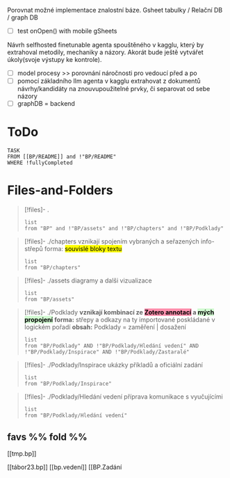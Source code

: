 Porovnat možné implementace znalostní báze. Gsheet tabulky / Relační DB / graph DB

- [ ] test onOpen() with mobile gSheets

Návrh selfhosted finetunable agenta spouštěného v kagglu, který by extrahoval metodily, mechaniky a názory.
Akorát bude ještě vytvářet úkoly(svoje výstupy ke kontrole).

- [ ] model procesy >> porovnání náročnosti pro vedoucí před a po
- [ ] pomocí základního llm agenta v kagglu extrahovat z dokumentů návrhy/kandidáty na znouvupoužitelné prvky, či separovat od sebe názory
- [ ] graphDB = backend
# ToDo 
```dataview
TASK
FROM [[BP/README]] and !"BP/README"
WHERE !fullyCompleted 
```




# Files-and-Folders 

> [!files]- .
> ```dataview
> list
> from "BP" and !"BP/assets" and !"BP/chapters" and !"BP/Podklady"

> [!files]- ./chapters
> vznikají spojením vybraných a seřazených info-střepů 
forma: <mark class="hltr-blue">souvislé bloky textu</mark>
> ```dataview
> list
> from "BP/chapters"

> [!files]- ./assets
> diagramy a dalši vizualizace
> ```dataview
> list
> from "BP/assets"

> [!files]- ./Podklady
> **vznikají kombinací ze <mark style="background: #FF5582A6;">Zotero annotací</mark> a <mark style="background: #BBFABBA6;">mých propojení</mark>**
**forma:** střepy a odkazy na ty importované poskládané v logickém pořadí
**obsah:** Podklady = zaměření | dosažení
> ```dataview
> list
> from "BP/Podklady" AND !"BP/Podklady/Hledání vedení" AND !"BP/Podklady/Inspirace" AND !"BP/Podklady/Zastaralé"
> ```

> [!files]- ./Podklady/Inspirace
> ukázky příkladů a oficiální zadání
> ```dataview
> list
> from "BP/Podklady/Inspirace"

> [!files]- ./Podklady/Hledání vedení
> příprava komunikace s vyučujícími
> ```dataview
> list
> from "BP/Podklady/Hledání vedení"

## favs %% fold %%
[[tmp.bp]]

[[tábor23.bp]]
[[bp.vedení]]
[[BP.Zadání


